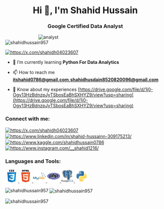 <h1 align="center">Hi 👋, I'm Shahid Hussain</h1>
<h3 align="center">Google Certified Data Analyst</h3>
<img align="right" alt="analyst" width="400" src="https://shorturl.at/fpe7T">

<p align="left"> <img src="https://komarev.com/ghpvc/?username=shahidhussain957&label=Profile%20views&color=0e75b6&style=flat" alt="shahidhussain957" /> </p>

<p align="left"> <a href="https://twitter.com/https://x.com/shahidh04023607" target="blank"><img src="https://img.shields.io/twitter/follow/https://x.com/shahidh04023607?logo=twitter&style=for-the-badge" alt="https://x.com/shahidh04023607" /></a> </p>

- 🌱 I’m currently learning **Python For Data Analytics**

- 📫 How to reach me **itshahid0786@gmail.com,shahidhusdain8520820096@gmail.com**

- 📄 Know about my experiences [https://drive.google.com/file/d/1j0-Ogy13HzBdnzpJyTSbosEaBhSXHYZ9/view?usp=sharing](https://drive.google.com/file/d/1j0-Ogy13HzBdnzpJyTSbosEaBhSXHYZ9/view?usp=sharing)

<h3 align="left">Connect with me:</h3>
<p align="left">
<a href="https://twitter.com/https://x.com/shahidh04023607" target="blank"><img align="center" src="https://raw.githubusercontent.com/rahuldkjain/github-profile-readme-generator/master/src/images/icons/Social/twitter.svg" alt="https://x.com/shahidh04023607" height="30" width="40" /></a>
<a href="https://linkedin.com/in/https://www.linkedin.com/in/shahid-hussainn-309175213/" target="blank"><img align="center" src="https://raw.githubusercontent.com/rahuldkjain/github-profile-readme-generator/master/src/images/icons/Social/linked-in-alt.svg" alt="https://www.linkedin.com/in/shahid-hussainn-309175213/" height="30" width="40" /></a>
<a href="https://kaggle.com/https://www.kaggle.com/shahidhussain0786" target="blank"><img align="center" src="https://raw.githubusercontent.com/rahuldkjain/github-profile-readme-generator/master/src/images/icons/Social/kaggle.svg" alt="https://www.kaggle.com/shahidhussain0786" height="30" width="40" /></a>
<a href="https://instagram.com/https://www.instagram.com/__shahid1216/" target="blank"><img align="center" src="https://raw.githubusercontent.com/rahuldkjain/github-profile-readme-generator/master/src/images/icons/Social/instagram.svg" alt="https://www.instagram.com/__shahid1216/" height="30" width="40" /></a>
</p>

<h3 align="left">Languages and Tools:</h3>
<p align="left"> <a href="https://www.w3schools.com/css/" target="_blank" rel="noreferrer"> <img src="https://raw.githubusercontent.com/devicons/devicon/master/icons/css3/css3-original-wordmark.svg" alt="css3" width="40" height="40"/> </a> <a href="https://www.w3.org/html/" target="_blank" rel="noreferrer"> <img src="https://raw.githubusercontent.com/devicons/devicon/master/icons/html5/html5-original-wordmark.svg" alt="html5" width="40" height="40"/> </a> <a href="https://www.mysql.com/" target="_blank" rel="noreferrer"> <img src="https://raw.githubusercontent.com/devicons/devicon/master/icons/mysql/mysql-original-wordmark.svg" alt="mysql" width="40" height="40"/> </a> <a href="https://www.php.net" target="_blank" rel="noreferrer"> <img src="https://raw.githubusercontent.com/devicons/devicon/master/icons/php/php-original.svg" alt="php" width="40" height="40"/> </a> <a href="https://www.postgresql.org" target="_blank" rel="noreferrer"> <img src="https://raw.githubusercontent.com/devicons/devicon/master/icons/postgresql/postgresql-original-wordmark.svg" alt="postgresql" width="40" height="40"/> </a> <a href="https://www.python.org" target="_blank" rel="noreferrer"> <img src="https://raw.githubusercontent.com/devicons/devicon/master/icons/python/python-original.svg" alt="python" width="40" height="40"/> </a> </p>

<p><img align="left" src="https://github-readme-stats.vercel.app/api/top-langs?username=shahidhussain957&show_icons=true&locale=en&layout=compact" alt="shahidhussain957" /></p>

<p>&nbsp;<img align="center" src="https://github-readme-stats.vercel.app/api?username=shahidhussain957&show_icons=true&locale=en" alt="shahidhussain957" /></p>

<p><img align="center" src="https://github-readme-streak-stats.herokuapp.com/?user=shahidhussain957&" alt="shahidhussain957" /></p>
